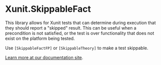 # Xunit.SkippableFact

This library allows for Xunit tests that can determine during execution that they should report a "skipped" result.
This can be useful when a precondition is not satisfied, or the test is over functionality that does not exist on the platform being tested.

Use `[SkippableFactFP]` or `[SkippableTheory]` to make a test skippable.

[Learn more at our documentation site](https://aarnott.github.io/Xunit.SkippableFact/).
